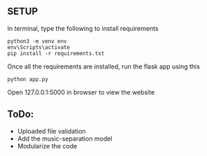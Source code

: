 ## SETUP

In terminal, type the following to install requirements
```
python3 -m venv env
env\Scripts\activate
pip install -r requirements.txt
```

Once all the requirements are installed, run the flask app using this

```
python app.py
```

Open 127.0.0.1:5000 in browser to view the website

## ToDo:

- Uploaded file validation
- Add the music-separation model
- Modularize the code